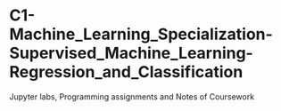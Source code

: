 # C1-Machine_Learning_Specialization-Supervised_Machine_Learning-Regression_and_Classification
Jupyter labs, Programming assignments and Notes of Coursework
